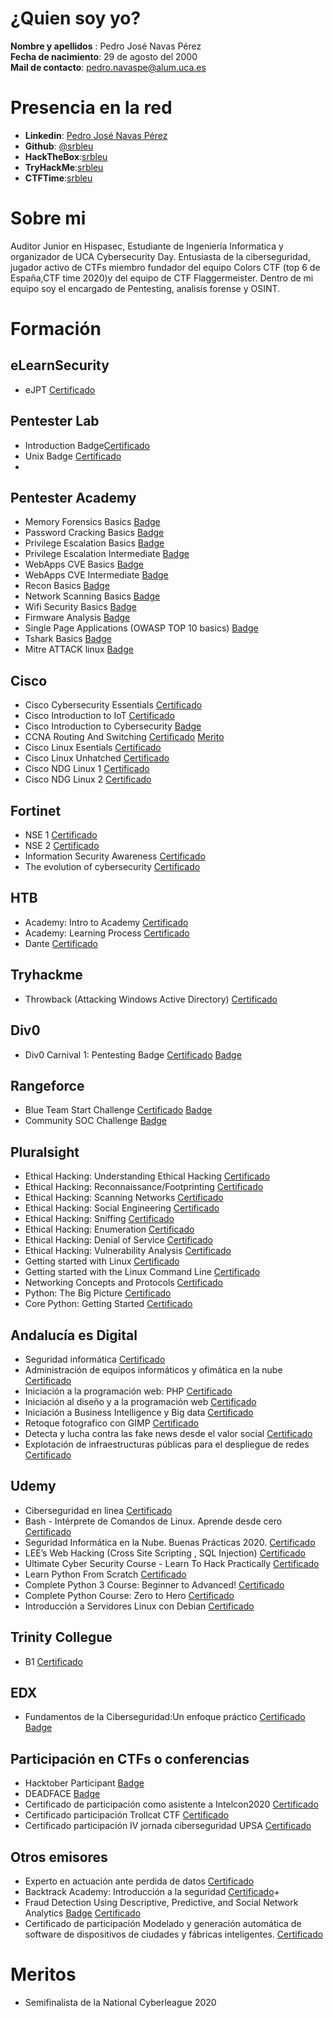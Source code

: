 # ¿Quien soy yo?
**Nombre y apellidos** : Pedro José Navas Pérez <br>
**Fecha de nacimiento**: 29 de agosto del 2000 <br>
**Mail de contacto**: pedro.navaspe@alum.uca.es <br>

# Presencia en la red

- **Linkedin**: [Pedro José Navas Pérez](https://www.linkedin.com/in/pedrojosenavasperez/)
- **Github**: [@srbleu](https://github.com/srbleu)
- **HackTheBox**:[srbleu](https://www.hackthebox.eu/profile/238507)
- **TryHackMe**:[srbleu](https://tryhackme.com/p/srbleu)
- **CTFTime**:[srbleu](https://ctftime.org/user/71209)

# Sobre mi

Auditor Junior en Hispasec, Estudiante de Ingeniería Informatica y organizador de UCA Cybersecurity Day. Entusiasta de la ciberseguridad, jugador activo de CTFs miembro fundador del equipo Colors CTF (top 6 de España,CTF time 2020)y del equipo de CTF Flaggermeister. Dentro de mi equipo soy el encargado de  Pentesting, analisís forense y OSINT.

# Formación
## eLearnSecurity
+ eJPT [Certificado](https://github.com/srbleu/Curriculum/blob/main/Certificados/eLearnSecurity/Your_ejpt_certificate.pdf)

## Pentester Lab
+ Introduction Badge[Certificado](https://github.com/srbleu/Curriculum/blob/main/Certificados/PentersterLab/IntroductionBadge.pdf)
+ Unix Badge [Certificado](https://raw.githubusercontent.com/srbleu/Curriculum/main/Certificados/PentersterLab/PTLU8250.pdf)
+ 

## Pentester Academy
+ Memory Forensics Basics [Badge](https://www.credential.net/82b2193d-0b57-44fd-ad27-5e414f5ec7cf)
+ Password Cracking Basics [Badge](https://www.credential.net/b1598bf3-6fce-42fe-8cad-e2ee62297330)
+ Privilege Escalation Basics [Badge](https://www.credential.net/7155470f-12e0-48d5-9bd4-d106bde0a1c9)
+ Privilege Escalation Intermediate [Badge](https://www.credential.net/c0d3f1c1-453e-46c6-a24c-87431afa1f5c)
+ WebApps CVE Basics [Badge](https://www.credential.net/7aeacc01-4793-4ea4-a82e-9b734b409305)
+ WebApps CVE Intermediate [Badge](https://www.credential.net/7aeacc01-4793-4ea4-a82e-9b734b409305)
+ Recon Basics [Badge](https://www.credential.net/066199a9-7529-4a5c-aeaa-1424b14daaa7)
+ Network Scanning Basics [Badge](https://www.credential.net/d7a0dcd4-efc0-44c8-8205-24b91bedce14)
+ Wifi Security Basics [Badge](https://www.credential.net/f7cf3545-35fe-4d0b-90e4-8caf529ed552)
+ Firmware Analysis [Badge](https://www.credential.net/8beaca40-396f-4a87-ad13-b0d5c7deeba7)
+ Single Page Applications (OWASP TOP 10 basics) [Badge](https://www.credential.net/60c19bb9-9f7e-40ad-bf2a-8692d64283fb)
+ Tshark Basics [Badge](https://www.credential.net/bdc0fc43-3745-4bdc-a32e-1db4c9b0cc9d)
+ Mitre ATTACK linux [Badge](https://www.credential.net/0d93ef6e-6c9b-46a3-9982-fb689eed6634)

## Cisco
+ Cisco Cybersecurity Essentials [Certificado](https://github.com/srbleu/Curriculum/blob/main/Certificados/Cisco/Cybersecurity%20Es-certificate.pdf)
+ Cisco Introduction to IoT  [Certificado](https://github.com/srbleu/Curriculum/blob/main/Certificados/Cisco/Introduction%20to%20IOT.pdf)
+ Cisco Introduction to Cybersecurity [Badge](https://www.youracclaim.com/badges/6ab51704-ba98-4d9b-9b4b-dc0b080a9c93)
+ CCNA Routing And Switching [Certificado](https://github.com/srbleu/Curriculum/blob/main/Certificados/Cisco/CCNA%20R%26S.pdf) [Merito](https://github.com/srbleu/Curriculum/blob/main/Certificados/Cisco/CCNA%20R%26S%20Merito.pdf)
+ Cisco Linux Esentials [Certificado](https://github.com/srbleu/Curriculum/blob/main/Certificados/Cisco/Linux%20Essentials.pdf)
+ Cisco Linux Unhatched [Certificado](https://github.com/srbleu/Curriculum/blob/main/Certificados/Cisco/Linux%20Unhatched.pdf)
+ Cisco NDG Linux 1 [Certificado](https://github.com/srbleu/Curriculum/blob/main/Certificados/Cisco/NDG%20Linux%20I.pdf)
+ Cisco NDG Linux 2 [Certificado](https://github.com/srbleu/Curriculum/blob/main/Certificados/Cisco/NDG%20Linux%20II.pdf)

## Fortinet
+ NSE 1 [Certificado](https://github.com/srbleu/Curriculum/blob/main/Certificados/Fortinet/NSE_1_Certificate.pdf)
+ NSE 2 [Certificado](https://github.com/srbleu/Curriculum/blob/main/Certificados/Fortinet/NSE_2_Certificate.pdf)
+ Information Security Awareness [Certificado](https://github.com/srbleu/Curriculum/blob/main/Certificados/Fortinet/Information_Security_Awareness.pdf)
+ The evolution of cybersecurity [Certificado](https://github.com/srbleu/Curriculum/blob/main/Certificados/Fortinet/The_Evolution_of_Cybersecurity.pdf)

## HTB 
+ Academy: Intro to Academy [Certificado](https://academy.hackthebox.eu/achievement/150/15)
+ Academy: Learning Process [Certificado](https://academy.hackthebox.eu/achievement/150/9)
+ Dante [Certificado](https://github.com/srbleu/Curriculum/blob/main/Certificados/HTB/Dante-certificate.pdf)

## Tryhackme
+ Throwback (Attacking Windows Active Directory) [Certificado](https://github.com/srbleu/Curriculum/blob/main/Certificados/THM/THM-WR6AAZDPAU.png)

## Div0
+ Div0 Carnival 1: Pentesting Badge [Certificado](https://github.com/srbleu/Curriculum/blob/main/Certificados/CTFs/Div0Pentesting.pdf) [Badge](https://www.credential.net/e44d1a4a-f3bf-4ab5-9fcd-22d215c366d2)

## Rangeforce
+ Blue Team Start Challenge [Certificado](https://github.com/srbleu/Curriculum/blob/main/Certificados/CTFs/Blue_Team_Star_Challenge_Badge.pdf) [Badge](https://www.credly.com/badges/7a41f799-a03a-43b7-87cf-7c16ed5feac1)
+ Community SOC Challenge [Badge](https://www.credly.com/earner/earned/badge/aadb91d9-8d08-456a-9673-006b3a7b67ca)
## Pluralsight
+ Ethical Hacking: Understanding Ethical Hacking [Certificado](https://github.com/srbleu/Curriculum/blob/main/Certificados/PluralSight/EthicaHackingUnderstanding.pdf)
+ Ethical Hacking: Reconnaissance/Footprinting [Certificado](https://github.com/srbleu/Curriculum/blob/main/Certificados/PluralSight/EthicalHacking%20ReconnaissanceFootprinting.pdf)
+ Ethical Hacking: Scanning Networks [Certificado](https://github.com/srbleu/Curriculum/blob/main/Certificados/PluralSight/EticalHackingScanningNetworks.pdf)
+ Ethical Hacking: Social Engineering [Certificado](https://github.com/srbleu/Curriculum/blob/main/Certificados/PluralSight/EthicalHackingSocialEnginering.pdf)
+ Ethical Hacking: Sniffing [Certificado](https://github.com/srbleu/Curriculum/blob/main/Certificados/PluralSight/EthicalHackingSniffing.pdf)
+ Ethical Hacking: Enumeration [Certificado](https://github.com/srbleu/Curriculum/blob/main/Certificados/PluralSight/EthicalHackingEnumeration.pdf)
+ Ethical Hacking: Denial of Service [Certificado](https://github.com/srbleu/Curriculum/blob/main/Certificados/PluralSight/EthicalHackingDenialOfService.pdf)
+ Ethical Hacking: Vulnerability Analysis [Certificado](https://github.com/srbleu/Curriculum/blob/main/Certificados/PluralSight/EthicalHackingVulnerabilityAnalysis.pdf)
+ Getting started with Linux [Certificado](https://github.com/srbleu/Curriculum/blob/main/Certificados/PluralSight/GettingStartedWithLinux.pdf)
+ Getting started with the Linux Command Line [Certificado](https://github.com/srbleu/Curriculum/blob/main/Certificados/PluralSight/GettingStartedWithLinuxCLI.pdf)
+ Networking Concepts and Protocols [Certificado](https://github.com/srbleu/Curriculum/blob/main/Certificados/PluralSight/NetworkingConcepts%26Protocols.pdf)
+ Python: The Big Picture [Certificado](https://github.com/srbleu/Curriculum/blob/main/Certificados/PluralSight/PythonTheBigPicture-pdf)
+ Core Python: Getting Started [Certificado](https://github.com/srbleu/Curriculum/blob/main/Certificados/PluralSight/CorePythonGettingStarted.pdf)

## Andalucía es Digital 
+ Seguridad informática [Certificado](https://github.com/srbleu/Curriculum/blob/main/Certificados/Andaluc%C3%ADa%20Es%20Digital/Seguridad_informatica.pdf)
+ Administración de equipos informáticos y ofimática en la nube [Certificado](https://github.com/srbleu/Curriculum/blob/main/Certificados/Andaluc%C3%ADa%20Es%20Digital/Administraci%C3%B3n_de_equipos_informaticos_y_ofimatica_en_la_nube.pdf)
+ Iniciación a la programación web: PHP [Certificado](https://github.com/srbleu/Curriculum/blob/main/Certificados/Andaluc%C3%ADa%20Es%20Digital/Iniciaci%C3%B3n%20a%20la%20programaci%C3%B3n%20web%20PHP.pdf)
+ Iniciación al diseño y a la programación web [Certificado](https://github.com/srbleu/Curriculum/blob/main/Certificados/Andaluc%C3%ADa%20Es%20Digital/Iniciaci%C3%B3n_al_dise%C3%B1o_y_la_programaci%C3%B3n_web.pdf)
+ Iniciación a Business Intelligence y Big data [Certificado](https://github.com/srbleu/Curriculum/blob/main/Certificados/Andaluc%C3%ADa%20Es%20Digital/Iniciación_a_Business_Intelligence_y_Big_data.pdf)
+ Retoque fotografico con GIMP [Certificado](https://github.com/srbleu/Curriculum/blob/main/Certificados/Andaluc%C3%ADa%20Es%20Digital/Retoque_fotografico_con_GIMP.pdf)
+ Detecta y lucha contra las fake news desde el valor social [Certificado](https://github.com/srbleu/Curriculum/blob/main/Certificados/Andaluc%C3%ADa%20Es%20Digital/Detecta%20y%20lucha%20contra%20las%20fake%20news%20desde%20el%20valor%20social.pdf)
+ Explotación de infraestructuras públicas para el despliegue de redes [Certificado](https://github.com/srbleu/Curriculum/blob/main/Certificados/Andaluc%C3%ADa%20Es%20Digital/Explotaci%C3%B3m_de_Infraestructura_Publica_para_el_despliegue_de_redes_de_comunicaci%C3%B3n.pdf)

## Udemy
+ Ciberseguridad en linea [Certificado](ude.my/UC-IDHNDR9G)
+ Bash - Intérprete de Comandos de Linux. Aprende desde cero [Certificado](ude.my/UC-8RG3083W)
+ Seguridad Informática en la Nube. Buenas Prácticas 2020. [Certificado](ude.my/UC-XVP2U284)
+ LEE’s Web Hacking (Cross Site Scripting , SQL Injection) [Certificado](ude.my/UC-2fa810d9-eeb3-4fdb-bd8e-bbba7b7216e5)
+ Ultimate Cyber Security Course - Learn To Hack Practically [Certificado](ude.my/UC-c9400822-46b5-4805-b4a5-1a067353539b)
+ Learn Python From Scratch [Certificado](ude.my/UC-e75bc3ce-085a-4f6a-8337-c7a5d28c061e)
+ Complete Python 3 Course: Beginner to Advanced! [Certificado](ude.my/UC-c4365f38-1967-490f-b581-c25de4d276aa)
+ Complete Python Course: Zero to Hero [Certificado](ude.my/UC-bd77d23b-2a0a-41b1-a74f-8fa143874c60)
+ Introducción a Servidores Linux con Debian [Certificado](ude.my/UC-609daf52-4fa8-4604-892c-a750cab84d23)

## Trinity Collegue
+ B1 [Certificado](https://github.com/srbleu/Curriculum/blob/main/Certificados/TrinityCollege/ISE%20I%20-%20PJNP.pdf)

## EDX
+ Fundamentos de la Ciberseguridad:Un enfoque práctico [Certificado](https://courses.edx.org/certificates/6c8025a36cc948d88ee46406f590c657) [Badge](https://api.badgr.io/public/assertions/eo266CnhQzWn7SIE3QeJbw?identity__email=pedro.navaspe%40alum.uca.es)

## Participación en CTFs o conferencias
+ Hacktober Participant [Badge](https://api.badgr.io/public/assertions/ZjVvCgnzRpOxfYBEvrJdYA?identity__email=pedro.navaspe%40alum.uca.es)
+ DEADFACE [Badge](https://api.badgr.io/public/assertions/RUMAOD9ISOCuWrKarob-Cg?identity__email=pedro.navaspe%40alum.uca.es)
+ Certificado de participación como asistente a Intelcon2020 [Certificado](https://github.com/srbleu/Curriculum/blob/main/Certificados/Ginseng/4800535217PJ.pdf)
+ Certificado participación Trollcat CTF [Certificado](https://raw.githubusercontent.com/srbleu/Curriculum/main/Certificados/CTFs/TrollCAT_CTF.png)
+ Certificado participación IV jornada ciberseguridad UPSA [Certificado](https://github.com/srbleu/Curriculum/blob/main/Certificados/CTFs/JornadasUPSACTF.pdf)

## Otros emisores
+ Experto en actuación ante perdida de datos [Certificado](https://github.com/srbleu/Curriculum/blob/main/Certificados/RecuperaData/CertificadoRecuperaData_PedroJoseNavasPerez.jpg)
+ Backtrack Academy: Introducción a la seguridad [Certificado](https://github.com/srbleu/Curriculum/blob/main/Certificados/Backtrack/Introduccion_a_la_seguridad.pdf)+
+ Fraud Detection Using Descriptive, Predictive, and Social Network Analytics [Badge](https://www.youracclaim.com/badges/d6f50902-6b99-49fd-8f27-7ffd738d3836/public_url) [Certificado](https://github.com/srbleu/Curriculum/blob/main/Certificados/SAS/EBFRSUS_Certificate%20of%20Completion.pdf)
+ Certificado de participación Modelado y generación automática de software de dispositivos de ciudades y fábricas inteligentes. [Certificado](https://github.com/srbleu/Curriculum/blob/main/Certificados/UAL/Certificado-INFUAL-2020-Pedro%20Jose%C2%BF%20Navas%20Pe%C2%BFrez.report.pdf)

# Meritos
+ Semifinalista de la National Cyberleague 2020
